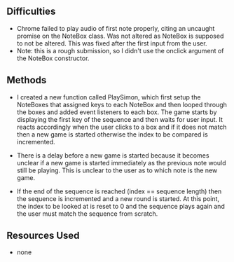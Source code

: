 ## Difficulties
- Chrome failed to play audio of first note properly, citing an uncaught promise on the NoteBox class. 
Was not altered as NoteBox is supposed to not be altered. This was fixed after the first input from the user.
- Note: this is a rough submission, so I didn't use the onclick argument of the NoteBox constructor.

## Methods
- I created a new function called PlaySimon, which first setup the NoteBoxes that assigned keys to each NoteBox and then looped through the boxes 
and added event listeners to each box. The game starts by displaying the first key of the sequence and then waits for user input. It reacts
accordingly when the user clicks to a box and if it does not match then a new game is started otherwise the index to be compared is incremented.

- There is a delay before a new game is started because it becomes unclear if a new game is started immediately as the previous note would still be playing. 
This is unclear to the user as to which note is the new game.

- If the end of the sequence is reached (index == sequence length) then the sequence is incremented and a new round is started. 
At this point, the index to be looked at is reset to 0 and the sequence plays again and the user must match the sequence from scratch.


## Resources Used
- none
